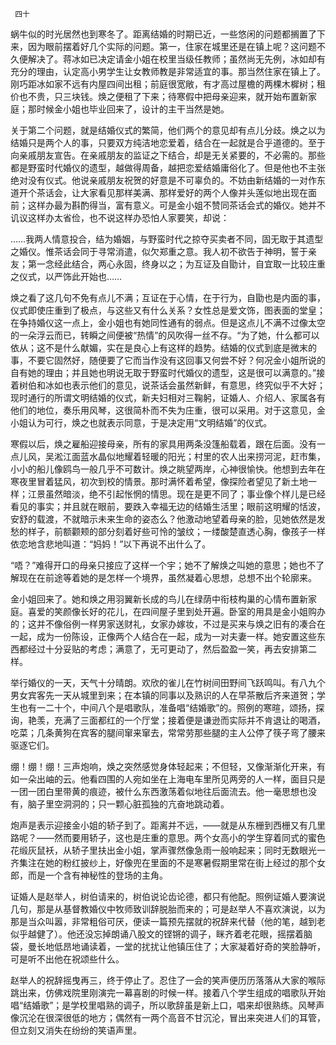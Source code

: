      四十 

   蜗牛似的时光居然也到寒冬了。距离结婚的时期已近，一些悠闲的问题都搁置了下来，因为眼前摆着好几个实际的问题。第一，住家在城里还是在镇上呢？这问题不久便解决了。蒋冰如已决定请金小姐在校里当级任教师；虽然尚无先例，冰如却有充分的理由，认定高小男学生让女教师教是非常适宜的事。那当然住家在镇上了。刚巧距冰如家不远有内屋四间出租；前庭很宽敞，有才高过屋檐的两棵木樨树；租价也不贵，只三块钱。焕之便租了下来；待寒假中把母亲迎来，就开始布置新家庭；那时候金小姐也毕业回来了，设计的主干当然是她。 

   关于第二个问题，就是结婚仪式的繁简，他们两个的意见却有点儿分歧。焕之以为结婚只是两个人的事，只要双方纯洁地恋爱着，结合在一起就是合乎道德的。至于向亲戚朋友宣告。在亲戚朋友的监证之下结合，却是无关紧要的，不必需的。那些都是野蛮时代婚仪的遗型，越做得周备，越把恋爱结婚庸俗化了。但是他也不主张绝对没有仪式。他说亲戚朋友祝贺的好意是不可辜负的。不妨由新结婚的一对作东道开个茶话会，让大家看见那样美满、那样爱好的两个人像并头莲似地出现在面前；这样办最为斟酌得当，富有意义。可是金小姐不赞同茶话会式的婚仪。她并不讥议这样办太省俭，也不说这样办恐怕人家要笑，却说： 

   ……我两人情意投合，结为婚姻，与野蛮时代之掠夺买卖者不同，固无取于其遗型之婚仪。惟茶话会同于寻常消遣，似欠郑重之意。我人初不欲告于神明，誓于亲友；第一念经此结合，两心永固，终身以之；为互证及自勖计，自宜取一比较庄重之仪式，以严饰此开始也…… 

   焕之看了这几句不免有点儿不满；互证在于心情，在于行为，自勖也是内面的事，仪式即使庄重到了极点，与这些又有什么关系？女性总是爱文饰，图表面的堂皇；在争持婚仪这一点上，金小姐也有她同性通有的弱点。但是这点儿不满不过像太空的一朵浮云而已，转瞬之间便被“热情”的风吹得一丝不存。“为了她，什么都可以依从；这不是什么献媚，实在是良心上有这样的趋势。结婚的仪式到底是微末的事，不要它固然好，随便要了它而当作没有这回事又何尝不好？何况金小姐所说的自有她的理由；并且她也明说无取于野蛮时代婚仪的遗型，这是很可以满意的。”接着树伯和冰如也表示他们的意见，说茶话会虽然新鲜，有意思，终究似乎不大好；现时通行的所谓文明结婚的仪式，新夫妇相对三鞠躬，证婚人、介绍人、家属各有他们的地位，奏乐用风琴，这很简朴而不失为庄重，很可以采用。对于这意见，金小姐认为可行，焕之也就表示同意，于是决定用“文明结婚”的仪式。 

   寒假以后，焕之雇船迎接母亲，所有的家具用两条没篷船载着，跟在后面。没有一点儿风，吴淞江面蓝水晶似地耀着轻暖的阳光；村里的农人出来捞河泥，赶市集，小小的船儿像鸥鸟一般几乎不可数计。焕之眺望两岸，心神很愉快。他想到去年在寒夜里冒着猛风，初次到校的情景。那时满怀着希望，像探险者望见了新土地一样；江景虽然暗淡，绝不引起怅惘的情思。现在是更不同了；事业像个样儿是已经看见的事实；并且就在眼前，要跌入幸福无边的结婚生活里；眼前这明耀的恬波，安舒的载渡，不就暗示未来生命的姿态么？他激动地望着母亲的脸，见她依然是发愁的样子，前额颧颊的部分刻着好些可怜的皱纹；一缕酸楚直透心胸，像孩子一样依恋地含悲地叫道：“妈妈！”以下再说不出什么了。 

   “唔？”难得开口的母亲只接应了这样一个宇；她不了解焕之叫她的意思；她也不了解现在在前途等着她的是怎样一个境界，虽然凝着心思想，总想不出个轮廓来。 

   金小姐回来了。她和焕之用羽翼新长成的鸟儿在绿荫中衔枝构巢的心情布置新家庭。喜爱的笑颜像长好的花儿，在四间屋子里到处开遍。卧室的用具是金小姐购办的；这并不像俗例一样男家送财礼，女家办嫁妆，不过是买来与焕之旧有的凑合在一起，成为一份陈设，正像两个人结合在一起，成为一对夫妻一样。她安置这些东西都经过十分妥贴的考虑；满意了，无可更动了，然后盈盈一笑，再去安排第二样。 

   举行婚仪的一天，天气十分晴朗。欢欣的雀儿在竹树间田野间飞跃鸣叫。有八九个男女宾客先一天从城里到来；在本镇的同事以及熟识的人在早茶散后齐来道贺；学生也有一二十个，中间八个是唱歌队，准备唱“结婚歌”的。照例的寒暄，颂扬，探询，艳羡，充满了三面都红的一个厅堂；接着便是谦逊而实际并不肯退让的喝酒，吃菜；几条黄狗在宾客的腿间窜来窜去，常常劳那些腿的主人公停了筷子弯了腰来驱逐它们。 

   绷！绷！绷！三声炮响，焕之突然感觉身体轻起来；不但轻，又像渐渐化开来，有如一朵出岫的云。他看四围的人宛如坐在上海电车里所见两旁的人一样，面目只是一团一团白里带黄的痕迹，被什么东西激荡着似地往后面流去。他一毫思想也没有，脑子里空洞洞的；只一颗心脏孤独的亢奋地跳动着。 

   炮声是表示迎接金小姐的轿子到了。距离并不远，——就是从东栅到西栅又有几里路呢？——然而要用轿子，这也是庄重的意思。两个女高小的学生穿着同式的蜜色花缎灰鼠袄，从轿子里扶出金小姐，掌声骤然像急雨一般响起来；同时无数眼光一齐集注在她的粉红披纱上，好像兜在里面的不是寒暑假期里常在街上经过的那个女郎，而是一个含有神秘性的登场的主角。 

   证婚人是赵举人，树伯请来的，树伯说论齿论德，都只有他配。照例证婚人要演说几句，那是从基督教婚仪中牧师致训辞脱胎而来的；可是赵举人不喜欢演说，以为那是当众叫嚣，非常粗俗可厌，便读一篇预先摆就的祝辞来代替（他的笔，越到老似乎越健了）。他还没忘掉朗诵八股文的铿锵的调子，眯齐着老花眼，摇摆着脑袋，曼长地低昂地诵读着，一堂的扰扰让他镇压住了；大家凝着好奇的笑脸静听，可是听不出他在祝颂些什么。 

   赵举人的祝辞摇曳再三，终于停止了。忍住了一会的笑声便历历落落从大家的喉际跳出来，仿佛戏院里刚演完一幕喜剧的时候一样。接着八个学生组成的唱歌队开始唱“结婚歌”；是学校里唱熟的调子，所以歌辞虽是新上口，唱来却很熟练。风琴声像沉沦在很深很低的地方；偶然有一两个高音不甘沉沦，冒出来突进人们的耳管，但立刻又消失在纷纷的笑语声里。 

